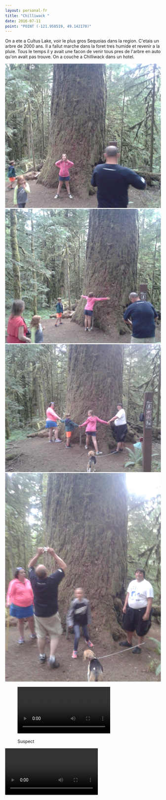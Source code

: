 ```yaml
---
layout: personal-fr
title: "Chilliwack "
date: 2016-07-11
point: "POINT (-121.958519, 49.142170)" 
---
```


On a ete a Cultus Lake, voir le plus gros Sequoias dans la region. C'etais un arbre de 2000 ans. Il a fallut marche dans la foret tres humide et revenir a la pluie. Tous le temps il y avait une facon de venir tous pres de l'arbre en auto qu'on avait pas trouve.
On a couche a Chilliwack dans un hotel. 

![1](/voyages/20160712_173530.jpg)
![2](/voyages/20160712_173538.jpg)
![3](/voyages/20160712_173723.jpg)
![4](/voyages/20160712_173753.jpg)

  <figure class="wb-mltmd" data-wb-mltmd='{"shareUrl": "http://www.youtube.com/watch?v=9znKJqnFuuY"}'>
  <video title="Suspect">
    <source type="video/youtube" src="https://www.youtube.com/watch?v=uUzkajy0tSs&feature=youtu.be" />
  </video>
  <figcaption>
    <p>Suspect</p>
  </figcaption>
</figure>

  <video title="Suspect">
    <source type="video/youtube" src="https://www.youtube.com/watch?v=uUzkajy0tSs&feature=youtu.be" />
  </video>
